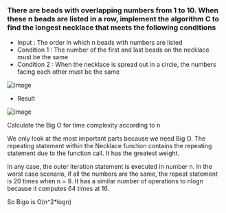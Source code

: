 ### There are beads with overlapping numbers from 1 to 10. When these n beads are listed in a row, implement the algorithm C to find the longest necklace that meets the following conditions
 
- Input : The order in which n beads with numbers are listed
- Condition 1 : The number of the first and last beads on the necklace must be the same
- Condition 2 : When the necklace is spread out in a circle, the numbers facing each other must be the same

![image](https://user-images.githubusercontent.com/53115254/93735065-98b99280-fc16-11ea-98da-49130a6deeb9.png)

- Result

![image](https://user-images.githubusercontent.com/53115254/93735102-c4d51380-fc16-11ea-99e0-54687cba6cd0.png)


Calculate the Big O for time complexity according to n

We only look at the most important parts because we need Big O.
The repeating statement within the Necklace function contains the repeating statement due to the function call.
It has the greatest weight.

In any case, the outer iteration statement is executed in number n.
In the worst case scenario, if all the numbers are the same, the repeat statement is 20 times when n = 8.
It has a similar number of operations to nlogn because it computes 64 times at 16.

So Bigo is O(n^2*logn)